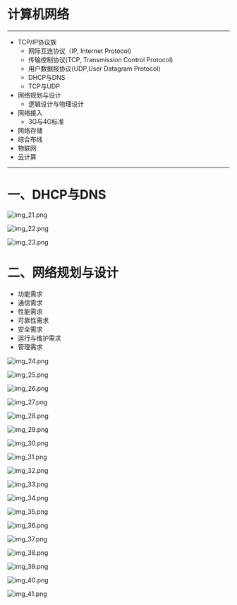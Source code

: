 # 计算机网络

---
* TCP/IP协议族 
    * 网际互连协议（IP, Internet Protocol)
    * 传输控制协议(TCP, Transmission Control Protocol)
    * 用户数据报协议(UDP,User Datagram Protocol)
  * DHCP与DNS
  * TCP与UDP
* 网络规划与设计
  * 逻辑设计与物理设计
* 网络接入
  * 3G与4G标准
* 网络存储
* 综合布线
* 物联网
* 云计算
---

# 一、DHCP与DNS

![img_21.png](images/img_21.png)

![img_22.png](images/img_22.png)

![img_23.png](images/img_23.png)


# 二、网络规划与设计

* 功能需求
* 通信需求
* 性能需求
* 可靠性需求
* 安全需求
* 运行与维护需求
* 管理需求

![img_24.png](images/img_24.png)

![img_25.png](images/img_25.png)

![img_26.png](images/img_26.png)

![img_27.png](images/img_27.png)

![img_28.png](images/img_28.png)

![img_29.png](images/img_29.png)

![img_30.png](images/img_30.png)

![img_31.png](images/img_31.png)

![img_32.png](images/img_32.png)

![img_33.png](images/img_33.png)

![img_34.png](images/img_34.png)

![img_35.png](images/img_35.png)

![img_36.png](images/img_36.png)

![img_37.png](images/img_37.png)

![img_38.png](images/img_38.png)

![img_39.png](images/img_39.png)

![img_40.png](images/img_40.png)

![img_41.png](images/img_41.png)




